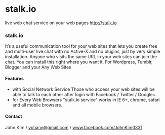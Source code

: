 # stalk.io
live web chat service on your web pages
http://stalk.io

### stalk.io
It’s a useful communication tool for your web sites that lets you create free and multi-user live chat with no Active-X and no plugins, just by very simple installation.
Anyone who visits the same URL in your web sites can join the chat.
You can install this right where you want it. For Wordpress, Tumblr, Blogger and your Any Web Sites

#### Features
- with Social Network Service
Those who access your web sites will be able to talk to each other after login with Facebook / Twitter / Google+.
- for Every Web Browsers
"stalk.io service" works in IE 6+, chrome, safari and all mobile browsers. 

#### Contact
John Kim / yohany@gmail.com / www.facebook.com/JohnKim0331




